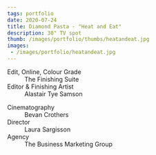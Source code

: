 ```yaml
---
tags: portfolio
date: 2020-07-24
title: Diamond Pasta - "Heat and Eat"
description: 30" TV spot
thumb: /images/portfolio/thumbs/heatandeat.jpg
images:
 - /images/portfolio/heatandeat.jpg
---
```


<dl>
  <dt>Edit, Online, Colour Grade</dt>
  <dd>The Finishing Suite</dd>

  <dt>Editor &amp; Finishing Artist</dt>
  <dd>Alastair Tye Samson</dd>
</dl>

<dl>
  <dt>Cinematography</dt>
  <dd>Bevan Crothers</dd>

  <dt>Director</dt>
  <dd>Laura Sargisson</dd>

  <dt>Agency</dt>
  <dd>The Business Marketing Group</dd>
</dl>